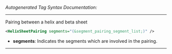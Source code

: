 <!-- THIS IS AN AUTOGENERATED FILE: Don't edit it directly, instead change the schema definition in the code itself. -->

_Autogenerated Tag Syntax Documentation:_

---
Pairing between a helix and beta sheet

```xml
<HelixSheetPairing segments="(&segment_pairing_segment_list;)" />
```

-   **segments**: Indicates the segments which are involved in the pairing.

---
